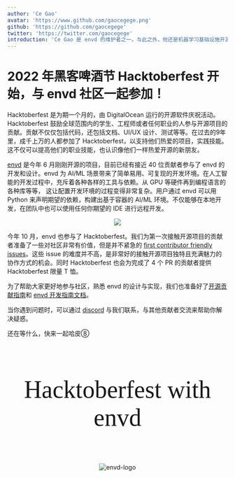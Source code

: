 ```yaml
---
author: 'Ce Gao'
avatar: 'https://www.github.com/gaocegege.png'
github: 'https://github.com/gaocegege'
twitter: 'https://twitter.com/gaocegege'
introduction: 'Ce Gao 是 envd 的维护者之一。与此之外，他还是机器学习基础设施开源项目 Kubeflow 的 Co-chair。他主要关注机器学习的模型训练、自动机器学习等领域。'
---
```


# 2022 年黑客啤酒节 Hacktoberfest 开始，与 envd 社区一起参加！

Hacktoberfest 是为期一个月的，由 DigitalOcean 运行的开源软件庆祝活动。Hacktoberfest 鼓励全球范围内的学生、工程师或者任何职业的人参与开源项目的贡献。贡献不仅仅包括代码，还包括文档、UI/UX 设计、测试等等。在过去的9年里，成千上万的人都参加了 Hacktoberfest，以支持他们热爱的项目，实践技能。这不仅可以提高他们的职业技能，也认识像他们一样热爱开源的新朋友。

[envd](https://github.com/tensorchord/envd) 是今年 6 月刚刚开源的项目，目前已经有接近 40 位贡献者参与了 envd 的开发和设计。envd 为 AI/ML 场景带来了简单易用、可复现的开发环境。在人工智能的开发过程中，充斥着各种各样的工具与依赖。从 GPU 等硬件再到编程语言的各种库等等， 这让配置开发环境的过程变得非常复杂。用户通过 envd 可以用 Python 来声明期望的依赖，构建出基于容器的 AI/ML 环境。不仅能够在本地开发，在团队中也可以使用任何你期望的 IDE 进行远程开发。

<div align="center">
<img src='https://user-images.githubusercontent.com/5100735/189058399-3865a039-9459-4e74-83dd-3ee2ecadfef5.svg'>
</div>

今年 10 月，envd 也参与了 Hacktoberfest。我们为第一次接触开源项目的贡献者准备了一些对社区非常有价值，但是并不紧急的 [first contributor friendly issues](https://github.com/tensorchord/envd/issues?q=is%3Aissue+is%3Aopen+label%3A%22good+first+issue+%E2%9D%A4%EF%B8%8F%22)。这些 issue 的难度并不高，是非常好的接触开源项目独特且充满魅力的协作方式的机会。同时 Hacktoberfest 也会为完成了 4 个 PR 的贡献者提供 Hacktoberfest 限量 T 恤。

为了帮助大家更好地参与社区，熟悉 envd 的设计与实现，我们也准备好了[开源贡献指南](https://zh.envd.tensorchord.ai/community/contributing.html)和 [envd 开发指南文档](https://zh.envd.tensorchord.ai/community/development.html)。

当你遇到问题时，可以通过 [discord](https://discord.gg/KqswhpVgdU) 与我们联系，与其他贡献者交流来帮助你解决疑惑。

还在等什么，快来一起哈皮⑧

<link rel="stylesheet" href="https://fonts.googleapis.com/css?family=Caveat">
<div style="text-align:center; align-items:center;">
    <br>
    <p style="font-family:caveat; font-size:4em;">
        Hacktoberfest with envd
    </p>
    <br>
<div>
<img style="display: inline;" src="https://user-images.githubusercontent.com/52693877/190860902-ac07b00d-4441-47d4-b1d4-beff74926134.gif" alt="envd-logo"/>
</div>
</div>

<Author/>
